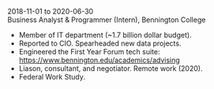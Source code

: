 2018-11-01 to 2020-06-30  
Business Analyst & Programmer (Intern), Bennington College

- Member of IT department (~1.7 billion dollar budget).
- Reported to CIO. Spearheaded new data projects.
- Engineered the First Year Forum tech suite:
  https://www.bennington.edu/academics/advising
- Liason, consultant, and negotiator. Remote work (2020).
- Federal Work Study.

